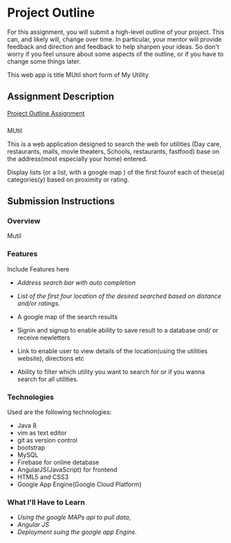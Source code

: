 # Project Outline
For this assignment, you will submit a high-level outline of your project. This can, and likely will, change over time. In particular, your mentor will provide feedback and direction and feedback to help sharpen your ideas. So don't worry if you feel unsure about some aspects of the outline, or if you have to change some things later.

This web app is title MUtil short form of My Utility

## Assignment Description
[Project Outline Assignment](https://education.launchcode.org/liftoff/assignments/project-outline/)
###
MUtil

This is a web application designed to search the web for utilities (Day care, restaurants, malls, movie theaters, Schools, restaurants, fastfood) base on the address(most especially your home) entered.

Display lists (or a list, with a google map ) of the first fourof each of these(a) categories(y) based on proximity or rating.


## Submission Instructions

### Overview
Mutil
### Features
Include Features here
 * _Address search bar with auto completion_

 * _List of the first four location of the desired searched based on distance and/or ratings._

 * A google map of the search results

 * Signin and signup to enable ability to save result to a database ond/ or receive newletters
 * Link to enable user to view details of the location(using the utilities website), directions etc
 * Ability to filter which utility you want to search for or if you wanna search for all utilities.
 
### Technologies
Used are the following technologies:
 * Java 8
 * vim as text editor
 * git as version control
 * bootstrap
 * MySQL
 * Firebase for online detabase
 * AngularJS(JavaScript) for frontend
 * HTML5 and CSS3
 * Google App Engine(Google Cloud Platform)
 
### What I'll Have to Learn
 * _Using the google MAPs api to pull data_,
 * _Angular JS_
 * _Deployment suing the google app Engine._ 

